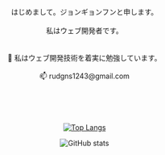 <div align="center">
<br/><br/><br/>
はじめまして。ジョンギョンフンと申します。
<br/><br/>
私はウェブ開発者です。
<br/><br/><br/>
🌱 私はウェブ開発技術を着実に勉強しています。
<br/><br/>
📫 rudgns1243@gmail.com

<br/><br/><br/>

[![Top Langs](https://github-readme-stats.vercel.app/api/top-langs/?username=gyahury&theme=transparent)](https://github.com/anuraghazra/github-readme-stats)

![GitHub stats](https://github-readme-stats.vercel.app/api?username=gyahury&show_icons=true&theme=transparent)
<br/><br/><br/>
</div>
